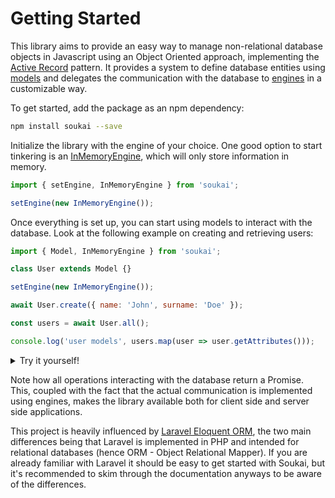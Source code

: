 # Getting Started


This library aims to provide an easy way to manage non-relational database objects in Javascript using an Object Oriented approach, implementing the [Active Record](https://en.wikipedia.org/wiki/Active_record_pattern) pattern. It provides a system to define database entities using [models](/guide/defining-models.html) and delegates the communication with the database to [engines](/guide/engines.html) in a customizable way.

To get started, add the package as an npm dependency:

```bash
npm install soukai --save
```

Initialize the library with the engine of your choice. One good option to start tinkering is an [InMemoryEngine](https://soukai.js.org/api/classes/InMemoryEngine), which will only store information in memory.

```javascript
import { setEngine, InMemoryEngine } from 'soukai';

setEngine(new InMemoryEngine());
```

Once everything is set up, you can start using models to interact with the database. Look at the following example on creating and retrieving users:

```javascript
import { Model, InMemoryEngine } from 'soukai';

class User extends Model {}

setEngine(new InMemoryEngine());

await User.create({ name: 'John', surname: 'Doe' });

const users = await User.all();

console.log('user models', users.map(user => user.getAttributes()));
```
<details>
  <summary>Try it yourself!</summary>
  <br>
  <iframe src="https://codesandbox.io/embed/soukaihelloworld-1eqtg?autoresize=1&expanddevtools=1&fontsize=14" title="soukai-hello-world" style="width:100%; height:500px; border:0; border-radius: 4px; overflow:hidden;" sandbox="allow-modals allow-forms allow-popups allow-scripts allow-same-origin"></iframe>
</details>

Note how all operations interacting with the database return a Promise. This, coupled with the fact that the actual communication is implemented using engines, makes the library available both for client side and server side applications.

This project is heavily influenced by [Laravel Eloquent ORM](https://laravel.com/docs/5.8/eloquent), the two main differences being that Laravel is implemented in PHP and intended for relational databases (hence ORM - Object Relational Mapper). If you are already familiar with Laravel it should be easy to get started with Soukai, but it's recommended to skim through the documentation anyways to be aware of the differences.
